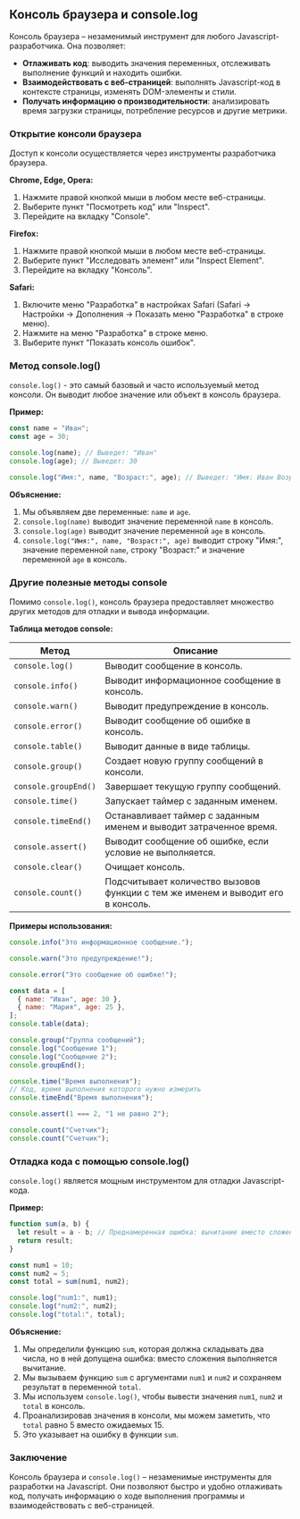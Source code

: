 ## Консоль браузера и console.log

Консоль браузера – незаменимый инструмент для любого Javascript-разработчика. Она позволяет:

* **Отлаживать код**: выводить значения переменных, отслеживать выполнение функций и находить ошибки.
* **Взаимодействовать с веб-страницей**: выполнять Javascript-код в контексте страницы, изменять DOM-элементы и стили.
* **Получать информацию о производительности**: анализировать время загрузки страницы, потребление ресурсов и другие метрики.

### Открытие консоли браузера

Доступ к консоли осуществляется через инструменты разработчика браузера. 

**Chrome, Edge, Opera:**

1. Нажмите правой кнопкой мыши в любом месте веб-страницы.
2. Выберите пункт "Посмотреть код" или "Inspect".
3. Перейдите на вкладку "Console".

**Firefox:**

1. Нажмите правой кнопкой мыши в любом месте веб-страницы.
2. Выберите пункт "Исследовать элемент" или "Inspect Element".
3. Перейдите на вкладку "Консоль".

**Safari:**

1. Включите меню "Разработка" в настройках Safari (Safari -> Настройки -> Дополнения -> Показать меню "Разработка" в строке меню).
2. Нажмите на меню "Разработка" в строке меню.
3. Выберите пункт "Показать консоль ошибок".

### Метод console.log()

`console.log()` - это самый базовый и часто используемый метод консоли. Он выводит любое значение или объект в консоль браузера.

**Пример:**

```javascript
const name = "Иван";
const age = 30;

console.log(name); // Выведет: "Иван"
console.log(age); // Выведет: 30

console.log("Имя:", name, "Возраст:", age); // Выведет: "Имя: Иван Возраст: 30"
```

**Объяснение:**

1. Мы объявляем две переменные: `name` и `age`.
2. `console.log(name)` выводит значение переменной `name` в консоль.
3. `console.log(age)` выводит значение переменной `age` в консоль.
4. `console.log("Имя:", name, "Возраст:", age)` выводит строку "Имя:", значение переменной `name`, строку "Возраст:" и значение переменной `age` в консоль.

### Другие полезные методы console

Помимо `console.log()`, консоль браузера предоставляет множество других методов для отладки и вывода информации.

**Таблица методов console:**

| Метод                        | Описание                                                                          |
|------------------------------|-----------------------------------------------------------------------------------|
| `console.log()`              | Выводит сообщение в консоль.                                                   |
| `console.info()`             | Выводит информационное сообщение в консоль.                                    |
| `console.warn()`             | Выводит предупреждение в консоль.                                                |
| `console.error()`            | Выводит сообщение об ошибке в консоль.                                           |
| `console.table()`            | Выводит данные в виде таблицы.                                                  |
| `console.group()`            | Создает новую группу сообщений в консоли.                                       |
| `console.groupEnd()`          | Завершает текущую группу сообщений.                                            |
| `console.time()`            | Запускает таймер с заданным именем.                                             |
| `console.timeEnd()`          | Останавливает таймер с заданным именем и выводит затраченное время.            |
| `console.assert()`          | Выводит сообщение об ошибке, если условие не выполняется.                       |
| `console.clear()`           | Очищает консоль.                                                                 |
| `console.count()`           | Подсчитывает количество вызовов функции с тем же именем и выводит его в консоль. |

**Примеры использования:**

```javascript
console.info("Это информационное сообщение.");

console.warn("Это предупреждение!");

console.error("Это сообщение об ошибке!");

const data = [
  { name: "Иван", age: 30 },
  { name: "Мария", age: 25 },
];
console.table(data); 

console.group("Группа сообщений");
console.log("Сообщение 1");
console.log("Сообщение 2");
console.groupEnd();

console.time("Время выполнения");
// Код, время выполнения которого нужно измерить
console.timeEnd("Время выполнения");

console.assert(1 === 2, "1 не равно 2");

console.count("Счетчик"); 
console.count("Счетчик"); 
```

### Отладка кода с помощью console.log()

`console.log()` является мощным инструментом для отладки Javascript-кода. 

**Пример:**

```javascript
function sum(a, b) {
  let result = a - b; // Преднамеренная ошибка: вычитание вместо сложения
  return result;
}

const num1 = 10;
const num2 = 5;
const total = sum(num1, num2);

console.log("num1:", num1); 
console.log("num2:", num2); 
console.log("total:", total); 
```

**Объяснение:**

1. Мы определили функцию `sum`, которая должна складывать два числа, но в ней допущена ошибка: вместо сложения выполняется вычитание.
2. Мы вызываем функцию `sum` с аргументами `num1` и `num2` и сохраняем результат в переменной `total`.
3. Мы используем `console.log()`, чтобы вывести значения `num1`, `num2` и `total` в консоль. 
4. Проанализировав значения в консоли, мы можем заметить, что `total` равно 5 вместо ожидаемых 15. 
5. Это указывает на ошибку в функции `sum`.

### Заключение

Консоль браузера и `console.log()` – незаменимые инструменты для разработки на Javascript. 
Они позволяют быстро и удобно отлаживать код, получать информацию о ходе выполнения программы и взаимодействовать с веб-страницей.
